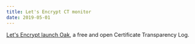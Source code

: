 ```yaml
---
title: Let's Encrypt CT monitor
date: 2019-05-01
---
```


[Let's Encrypt launch Oak](https://sectigo.com/blog/sectigo-is-sponsoring-a-certificate-transparency-ct-log-from-lets-encrypt-heres-why), a free and open Certificate Transparency Log.

